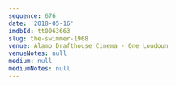 ```yaml
---
sequence: 676
date: '2018-05-16'
imdbId: tt0063663
slug: the-swimmer-1968
venue: Alamo Drafthouse Cinema - One Loudoun
venueNotes: null
medium: null
mediumNotes: null
---
```


